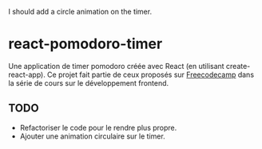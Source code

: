 <!--
# react-pomodoro-timer

A pomodoro app project created as part of the [Freecodecamp](https://www.freecodecamp.org/learn/front-end-development-libraries/) front-end development curriculum.
it is written in React with no other dependencies.

## TODO
-->
I should add a circle animation on the timer.

# react-pomodoro-timer

Une application de timer pomodoro créée avec React (en utilisant create-react-app). Ce projet fait partie de ceux proposés sur 
[Freecodecamp](https://www.freecodecamp.org/learn/front-end-development-libraries/) dans la série de cours sur le développement frontend.

## TODO

- Refactoriser le code pour le rendre plus propre.
- Ajouter une animation circulaire sur le timer.
